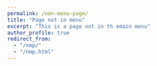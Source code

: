 ```yaml
---
permalink: /non-menu-page/
title: "Page not in menu"
excerpt: "This is a page not in th emain menu"
author_profile: true
redirect_from: 
  - "/nmp/"
  - "/nmp.html"
---
```

<!--
This is a page not in the menu. You can use markdown in this page.

Heading 1
======

Heading 2
======
-->
